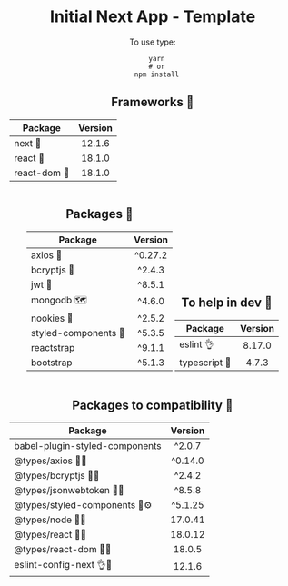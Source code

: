 <div align='center'>

# Initial Next App - Template

To use type:
```shell
  yarn
  # or
  npm install
```

## Frameworks 🍷

| Package      | Version   |
| ------------ | :-------: |
| next 🎑      | 12.1.6    |
| react 🥗     | 18.1.0    |
| react-dom 🧵 | 18.1.0    |

<div>
  <div style='display: inline-block'>
  <h2>Packages 🍫</h2>

  | Package              | Version   |
  | -------------------- | :-------: |
  | axios 🚆             | ^0.27.2   |
  | bcryptjs 🔐          | ^2.4.3    |
  | jwt 🔑               | ^8.5.1    |
  | mongodb 🗺           | ^4.6.0    |
  | nookies 🍪           | ^2.5.2    |
  | styled-components 💅 | ^5.3.5    |
  | reactstrap           | ^9.1.1    |
  | bootstrap            | ^5.1.3    |
  </div>
  <div style='display: inline-block'>
  <h2>To help in dev 🎃</h2>

  | Package       | Version   |
  | ------------- | :-------: |
  | eslint 👌     | 8.17.0    |
  | typescript 🎨 | 4.7.3     |
  </div>
</div>



## Packages to compatibility 🧂

| Package                        | Version   |
| ------------------------------ | :-------: |
| babel-plugin-styled-components | ^2.0.7    |
| @types/axios 🚆🤡              | ^0.14.0   |
| @types/bcryptjs 🔐🧩           | ^2.4.2    |
| @types/jsonwebtoken 🔑🔩       | ^8.5.8    |
| @types/styled-components 💅⚙  | ^5.1.25   |
| @types/node 🧶🎫               | 17.0.41   |
| @types/react 🥗🧂              | 18.0.12   |
| @types/react-dom 🧵🎈          | 18.0.5    |
| eslint-config-next 👌🎑        | 12.1.6    |

</div>